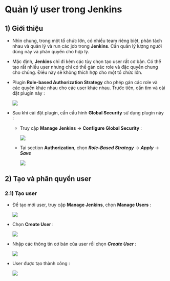 # Quản lý user trong Jenkins
## **1) Giới thiệu**
- Nhìn chung, trong một tổ chức lớn, có nhiều team riêng biệt, phân tách nhau và quản lý và run các job trong **Jenkins**. Cần quản lý lượng người dùng này và phân quyền cho hợp lý.
- Mặc định, **Jenkins** chỉ đi kèm các tùy chọn tạo user rất cơ bản. Có thể tạo rất nhiều user nhưng chỉ có thể gán các role và đặc quyền chung cho chúng. Điều này sẽ không thích hợp cho một tổ chức lớn.
- Plugin **Role-based Authorization Strategy** cho phép gán các role và các quyền khác nhau cho các user khác nhau. Trước tiên, cần tìm và cài đặt plugin này :

    <img src=https://i.imgur.com/2wEQDVB.png>

- Sau khi cài đặt plugin, cần cấu hình **Global Security** sử dụng plugin này :
    - Truy cập **Manage Jenkins** -> **Configure Global Security** :

        <img src=https://i.imgur.com/7uLTz6X.png>

    - Tại section **Authorization**, chọn ***Role-Based Strategy*** -> ***Apply*** -> ***Save***

        <img src=https://i.imgur.com/G1XUUSO.png>

## **2) Tạo và phân quyền user**
### **2.1) Tạo user**
- Để tạo mới user, truy cập **Manage Jenkins**, chọn **Manage Users** :

    <img src=https://i.imgur.com/PrKarNK.png>

- Chọn **Create User** :

    <img src=https://i.imgur.com/17eEzVD.png>

- Nhập các thông tin cơ bản của user rồi chọn ***Create User*** :

    <img src=https://i.imgur.com/0xP033d.png>

- User được tạo thành công :

    <img src=https://i.imgur.com/wvk9FX1.png>